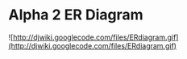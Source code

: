 # Alpha 2 ER Diagram #

![http://djwiki.googlecode.com/files/ERdiagram.gif](http://djwiki.googlecode.com/files/ERdiagram.gif)